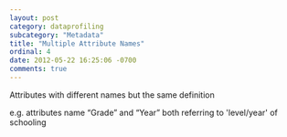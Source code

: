 ```yaml
---
layout: post
category: dataprofiling
subcategory: "Metadata"
title: "Multiple Attribute Names"
ordinal: 4
date: 2012-05-22 16:25:06 -0700
comments: true
---
```

Attributes with different names but the same definition

e.g. attributes name “Grade” and “Year” both referring to 'level/year' of schooling

